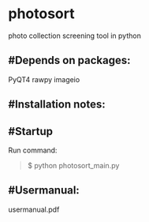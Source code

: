 # photosort
photo collection screening tool in python

#Depends on packages:
-------------------------

PyQT4
rawpy
imageio

#Installation notes:
-------------------------


#Startup
-------------------------

Run command:
>$ python photosort_main.py


#Usermanual:
-------------------------
usermanual.pdf